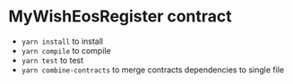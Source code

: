 # MyWishEosRegister contract
- `yarn install` to install
- `yarn compile` to compile
- `yarn test` to test
- `yarn combine-contracts` to merge contracts dependencies to single file
